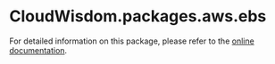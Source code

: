 # CloudWisdom.packages.aws.ebs

For detailed information on this package, please refer to the [online documentation](https://docs.virtana.com/en/aws.html).
